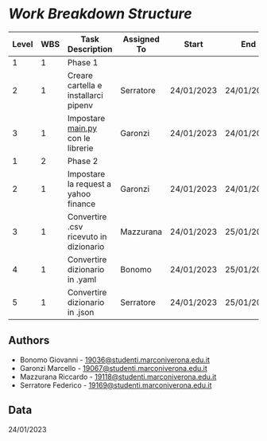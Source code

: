 ﻿# ___Work Breakdown Structure___

|Level|WBS|Task Description|Assigned To|Start|End|Notes|
|-----|---|----------------|-----------|-----|---|-----|
| 1   | 1 | Phase 1| | | |
| 2   | 1 | Creare cartella e installarci pipenv| Serratore|24/01/2023|24/01/2023| |
| 3   | 1 | Impostare [main.py](http://main.py/) con le librerie|Garonzi|24/01/2023|24/01/2023| |
| 1   | 2 | Phase 2| | | | |
| 2   | 1 | Impostare la request a yahoo finance|Garonzi|24/01/2023|24/01/2023|Usare libreria requests|
| 3   | 1 | Convertire .csv ricevuto in dizionario|Mazzurana|24/01/2023|25/01/2023|Usare libreria csv|
| 4   | 1 | Convertire dizionario in .yaml|Bonomo|24/01/2023|25/01/2023|Usare libreria pyyaml|
|5    | 1 | Convertire dizionario in .json|Serratore|24/01/2023|25/01/2023|Usare libreria json|

## Authors

- Bonomo Giovanni - 19036@studenti.marconiverona.edu.it
- Garonzi Marcello - 19067@studenti.marconiverona.edu.it
- Mazzurana Riccardo - 19118@studenti.marconiverona.edu.it
- Serratore Federico - 19169@studenti.marconiverona.edu.it

## Data

24/01/2023
